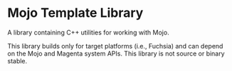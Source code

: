 # Mojo Template Library

A library containing C++ utilities for working with Mojo.

This library builds only for target platforms (i.e., Fuchsia) and can depend on
the Mojo and Magenta system APIs. This library is not source or binary stable.
